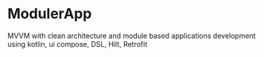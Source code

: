 # ModulerApp
MVVM with clean architecture and module based applications development using kotlin, ui compose, DSL, Hilt, Retrofit
